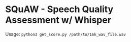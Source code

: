 # SQuAW - Speech Quality Assessment w/ Whisper

Usage:
`python3 get_score.py /path/to/16k_wav_file.wav`
